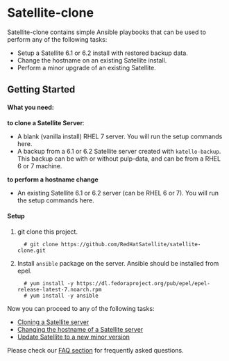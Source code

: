 # Satellite-clone

Satellite-clone contains simple Ansible playbooks that can be used to perform any of the following tasks:
* Setup a Satellite 6.1 or 6.2 install with restored backup data.
* Change the hostname on an existing Satellite install.
* Perform a minor upgrade of an existing Satellite.

## Getting Started

#### What you need: ####

**to clone a Satellite Server**:

  - A blank (vanilla install) RHEL 7 server. You will run the setup commands here.
  - A backup from a 6.1 or 6.2 Satellite server created with `katello-backup`. This backup can be with or without pulp-data, and can be from a RHEL 6 or 7 machine.

**to perform a hostname change**

  - An existing Satellite 6.1 or 6.2 server (can be RHEL 6 or 7). You will run the setup commands here.

#### Setup ####

1. git clone this project.
   ```console
     # git clone https://github.com/RedHatSatellite/satellite-clone.git
   ```

2. Install `ansible` package on the server.  Ansible should be installed from epel.
   ```console
     # yum install -y https://dl.fedoraproject.org/pub/epel/epel-release-latest-7.noarch.rpm
     # yum install -y ansible
   ```

Now you can proceed to any of the following tasks:

 * [Cloning a Satellite server](docs/satellite-clone.md)
 * [Changing the hostname of a Satellite server](docs/satellite-hostname.md)
 * [Update Satellite to a new minor version](docs/satellite-update.md)

Please check our [FAQ section](docs/faqs.md) for frequently asked questions.
